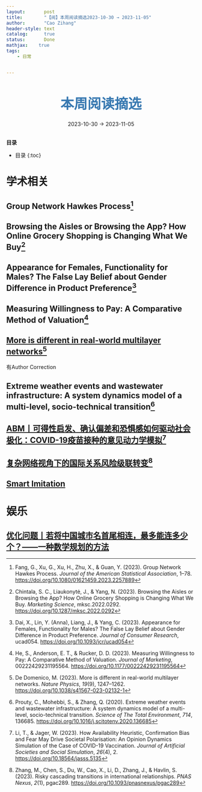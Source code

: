 ```yaml
---
layout:       post
title:        "【阅】本周阅读摘选2023-10-30 → 2023-11-05"
author:       "Cao Zihang"
header-style: text
catalog:      true
status:		  Done
mathjax: 	true
tags:
    - 日常


---
```


<center style="margin-bottom: 20px; margin-top: 50px"><font color="#3879B1" style="line-height: 1.4;font-weight: 700;font-size: 36px;box-sizing: border-box; ">本周阅读摘选</font></center>

<center style=" margin-bottom: 30px;">2023-10-30 → 2023-11-05</center>

<font style="font-weight: bold;">目录</font>

* 目录
{:toc}

# 学术相关

## Group Network Hawkes Process[^1]



## Browsing the Aisles or Browsing the App? How Online Grocery Shopping is Changing What We Buy[^2]



## Appearance for Females, Functionality for Males? The False Lay Belief about Gender Difference in Product Preference[^3]



## Measuring Willingness to Pay: A Comparative Method of Valuation[^4]



## [More is different in real-world multilayer networks](https://mp.weixin.qq.com/s/j2qkFyckXNokzyBoQajQoQ)[^5]

有Author Correction

## Extreme weather events and wastewater infrastructure: A system dynamics model of a multi-level, socio-technical transition[^6]



## [ABM丨可得性启发、确认偏差和恐惧感如何驱动社会极化：COVID-19疫苗接种的意见动力学模拟](https://mp.weixin.qq.com/s/_2gU9ooxlql3PabAleVE_A)[^7]



## [复杂网络视角下的国际关系风险级联转变](https://mp.weixin.qq.com/s/wotPLp-zJS6U501dhJ7Vhg)[^8]



## [Smart Imitation](https://mp.weixin.qq.com/s/v-cIj5fEGcvzBxy5xRhaaA)



# 娱乐

## [优化问题丨若将中国城市名首尾相连，最多能连多少个？——一种数学规划的方法](https://mp.weixin.qq.com/s/wjFsn2fH7jg74SQzfnepjA)



[^1]: Fang, G., Xu, G., Xu, H., Zhu, X., & Guan, Y. (2023). Group Network Hawkes Process. *Journal of the American Statistical Association*, 1–78. https://doi.org/10.1080/01621459.2023.2257889

[^2]: Chintala, S. C., Liaukonytė, J., & Yang, N. (2023). Browsing the Aisles or Browsing the App? How Online Grocery Shopping is Changing What We Buy. *Marketing Science*, mksc.2022.0292. https://doi.org/10.1287/mksc.2022.0292
[^3]: Dai, X., Lin, Y. (Anna), Liang, J., & Yang, C. (2023). Appearance for Females, Functionality for Males? The False Lay Belief about Gender Difference in Product Preference. *Journal of Consumer Research*, ucad054. https://doi.org/10.1093/jcr/ucad054
[^4]: He, S., Anderson, E. T., & Rucker, D. D. (2023). Measuring Willingness to Pay: A Comparative Method of Valuation. *Journal of Marketing*, 00222429231195564. https://doi.org/10.1177/00222429231195564
[^5]: De Domenico, M. (2023). More is different in real-world multilayer networks. *Nature Physics*, *19*(9), 1247–1262. https://doi.org/10.1038/s41567-023-02132-1
[^6]: Prouty, C., Mohebbi, S., & Zhang, Q. (2020). Extreme weather events and wastewater infrastructure: A system dynamics model of a multi-level, socio-technical transition. *Science of The Total Environment*, *714*, 136685. https://doi.org/10.1016/j.scitotenv.2020.136685
[^7]: Li, T., & Jager, W. (2023). How Availability Heuristic, Confirmation Bias and Fear May Drive Societal Polarisation: An Opinion Dynamics Simulation of the Case of COVID-19 Vaccination. *Journal of Artificial Societies and Social Simulation*, *26*(4), 2. https://doi.org/10.18564/jasss.5135
[^8]: Zhang, M., Chen, S., Du, W., Cao, X., Li, D., Zhang, J., & Havlin, S. (2023). Risky cascading transitions in international relationships. *PNAS Nexus*, *2*(1), pgac289. https://doi.org/10.1093/pnasnexus/pgac289
